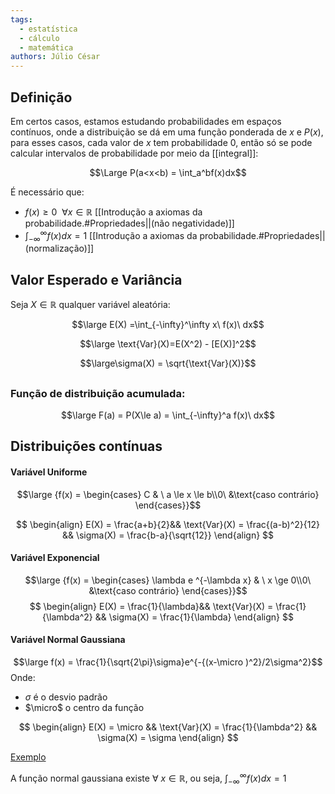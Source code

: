 ```yaml
---
tags:
  - estatística
  - cálculo
  - matemática
authors: Júlio César
---
```


## Definição

Em certos casos, estamos estudando probabilidades em espaços contínuos, onde a distribuição se dá em uma função ponderada de $x$ e $P(x)$, para esses casos, cada valor de $x$ tem probabilidade 0, então só se pode calcular intervalos de probabilidade por meio da [[integral]]:

$$\Large P(a<x<b) = \int_a^bf(x)dx$$

É necessário que:

-  $f(x)\ge0 \ \ \forall x \in \mathbb{R}$ [[Introdução a axiomas da probabilidade.#Propriedades||(não negatividade)]]
- $\int_{-\infty}^{\infty }f(x)dx = 1$ [[Introdução a axiomas da probabilidade.#Propriedades||(normalização)]]

## Valor Esperado e Variância

Seja $X \in \mathbb{R}$ qualquer variável aleatória:

$$\large E(X) =\int_{-\infty}^\infty x\ f(x)\ dx$$

$$\large \text{Var}(X)=E(X^2) - [E(X)]^2$$

$$\large\sigma(X) = \sqrt{\text{Var}(X)}$$

## 

### Função de distribuição acumulada:

$$\large F(a) = P(X\le a) = \int_{-\infty}^a f(x)\ dx$$
## Distribuições contínuas

#### Variável Uniforme
$$\large {f(x) = \begin{cases} C & \ a \le x \le b\\0\ &\text{caso contrário} \end{cases}}$$

$$
\begin{align}
E(X) = \frac{a+b}{2}&&
\text{Var}(X) = \frac{(a-b)^2}{12} &&
\sigma(X) = \frac{b-a}{\sqrt{12}}
\end{align}
$$
#### Variável Exponencial
$$\large {f(x) = \begin{cases} \lambda e ^{-\lambda x} & \ x \ge 0\\0\ &\text{caso contrário} \end{cases}}$$
$$
\begin{align}
E(X) =  \frac{1}{\lambda}&&
\text{Var}(X) = \frac{1}{\lambda^2} &&
\sigma(X) = \frac{1}{\lambda}
\end{align}
$$
#### Variável Normal Gaussiana
$$\large f(x) = \frac{1}{\sqrt{2\pi}\sigma}e^{-{(x-\micro )^2}/2\sigma^2}$$
Onde:  
- $\sigma$ é o desvio padrão
- $\micro$ o centro da função

$$
\begin{align}
E(X) = \micro &&
\text{Var}(X) = \frac{1}{\lambda^2} &&
\sigma(X) = \sigma
\end{align}
$$

[Exemplo](https://www.desmos.com/calculator/vopqrpcmmz?lang=pt-BR)

A função normal gaussiana existe $\forall \ x\in\mathbb{R}$, ou seja, $\int_{-\infty}^{\infty}f(x)dx = 1$
